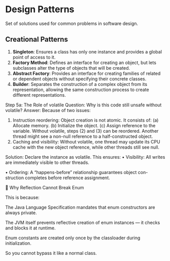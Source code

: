 # Design Patterns

Set of solutions used for common problems in software design.

## Creational Patterns

1. **Singleton**: Ensures a class has only one instance and provides a global point of access to it.
2. **Factory Method**: Defines an interface for creating an object, but lets subclasses alter the type of objects that will be created.
3. **Abstract Factory**: Provides an interface for creating families of related or dependent objects without specifying their concrete classes.
4. **Builder**: Separates the construction of a complex object from its representation, allowing the same construction process to create different representations.

Step 5a: The Role of volatile
Question: Why is this code still unsafe without volatile?
Answer: Because of two issues:
1. Instruction reordering: Object creation is not atomic. It consists
   of:
   (a) Allocate memory.
   (b) Initialize the object.
   (c) Assign reference to the variable.
   Without volatile, steps (2) and (3) can be reordered. Another thread
   might see a non-null reference to a half-constructed object.
2. Caching and visibility: Without volatile, one thread may update
   its CPU cache with the new object reference, while other threads still
   see null.


Solution: Declare the instance as volatile. This ensures:
• Visibility: All writes are immediately visible to other threads.

• Ordering: A “happens-before” relationship guarantees object con-
struction completes before reference assignment.

🔹 Why Reflection Cannot Break Enum

This is because:

The Java Language Specification mandates that enum constructors are always private.

The JVM itself prevents reflective creation of enum instances — it checks and blocks it at runtime.

Enum constants are created only once by the classloader during initialization.

So you cannot bypass it like a normal class.
